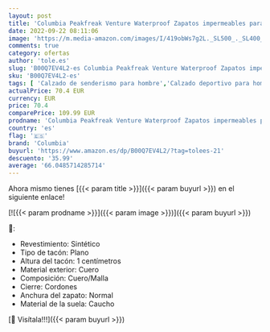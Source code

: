 ```yaml
---
layout: post
title: 'Columbia Peakfreak Venture Waterproof Zapatos impermeables para Hombre  Negro  Black  Vintage Red   44 EU'
date: 2022-09-22 08:11:06
image: 'https://m.media-amazon.com/images/I/419obWs7g2L._SL500_._SL400_.jpg'
comments: true
category: ofertas
author: 'tole.es'
slug: 'B00Q7EV4L2-es Columbia Peakfreak Venture Waterproof Zapatos impermeables...'
sku: 'B00Q7EV4L2-es'
tags: [ 'Calzado de senderismo para hombre','Calzado deportivo para hombre','Zapatillas de senderismo para hombre','Zapatillas y calzado deportivo para hombre','Zapatos','Zapatos para hombre','Zapatos y complementos','columbia','zapatos','🇪🇸', ]
actualPrice: 70.4 EUR
currency: EUR
price: 70.4
comparePrice: 109.99 EUR
prodname: 'Columbia Peakfreak Venture Waterproof Zapatos impermeables para Hombre  Negro  Black  Vintage Red   44 EU'
country: 'es'
flag: '🇪🇸'
brand: 'Columbia'
buyurl: 'https://www.amazon.es/dp/B00Q7EV4L2/?tag=tolees-21'
descuento: '35.99'
average: '66.0485714285714'
---
```


Ahora mismo tienes [{{< param title >}}]({{< param buyurl >}}) en el siguiente enlace!

[![{{< param prodname >}}]({{< param image >}})]({{< param buyurl >}})

🔎:

- Revestimiento: Sintético
- Tipo de tacón: Plano
- Altura del tacón: 1 centímetros
- Material exterior: Cuero
- Composición: Cuero/Malla
- Cierre: Cordones
- Anchura del zapato: Normal
- Material de la suela: Caucho

[🛒 Visítala!!!]({{< param buyurl >}})
